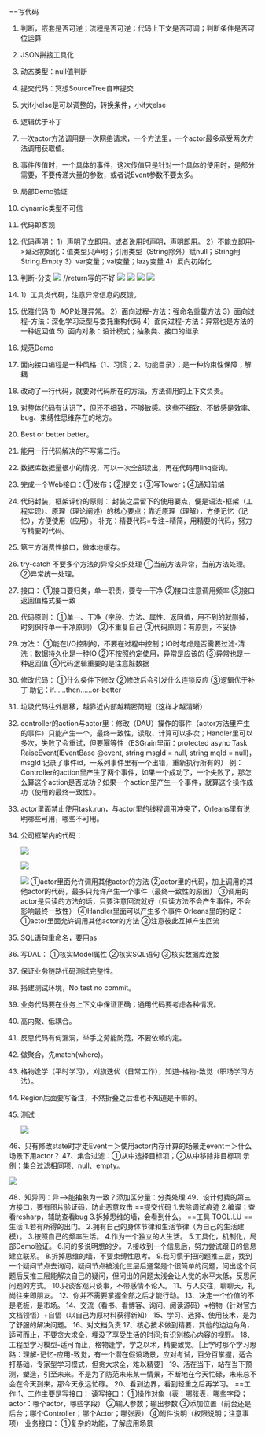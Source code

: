 ==写代码

1. 判断，嵌套是否可逆；流程是否可逆；代码上下文是否可调；判断条件是否可位运算
2. JSON拼接工具化
3. 动态类型：null值判断
4. 提交代码：冥想SourceTree自审提交
5. 大if小else是可以调整的，转换条件，小if大else
6. 逻辑优于补丁
7. 一次actor方法调用是一次网络请求，一个方法里，一个actor最多承受两次方法调用获取值。
8. 事件传值时，一个具体的事件，这次传值只是针对一个具体的使用时，是部分需要，不要传递大量的参数，或者说Event参数不要太多。
9. 局部Demo验证
10. dynamic类型不可信
11. 代码即客观
12. 代码声明：
    1）声明了立即用。或者说用时声明，声明即用。
    2）不能立即用->延迟初始化：值类型只声明；引用类型（String除外）赋null；String用String.Empty
    3）var变量；val变量；lazy变量
    4）反向初始化
13.  判断-分支
    ![](/_images/clipboard.png)
    //return写的不好
    ![](/_images/clipboard10192.png)
    ![](/_images/clipboard10193.png)
     ![](/_images/clipboard10194.png)
     ![](/_images/clipboard10195.png)
14.  1）工具类代码，注意异常信息的反馈。
15. 优雅代码
    1）AOP处理异常。
    2）面向过程-方法：强命名重载方法
    3）面向过程-方法：深化学习泛型与委托重构代码
    4）面向过程-方法：异常也是方法的一种返回值
    5）面向对象：设计模式；抽象类、接口的继承
16. 规范Demo
17. 面向接口编程是一种风格（1、习惯；2、功能目录）；是一种约束性保障；解耦
18. 改动了一行代码，就要对代码所在的方法，方法调用的上下文负责。
19. 对整体代码有认识了，但还不细致，不够敏感。这些不细致、不敏感是效率、bug、束缚性思维存在的地方。
20. Best or better better。
21. 能用一行代码解决的不写第二行。
22. 数据库数据量很小的情况，可以一次全部读出，再在代码用linq查询。
23. 完成一个Web接口：①发布；②提交；③写Tower；④通知前端
24. 代码封装，框架评价的原则： 封装之后留下的使用要点，便是语法-框架（工程实现）、原理（理论阐述）的核心要点；靠近原理（理解），方便记忆（记忆），方便使用（应用）。 补充：精要代码=专注+精简，用精要的代码，努力写精要的代码。
25. 第三方消费性接口，做本地缓存。
26. try-catch
    不要多个方法的异常交织处理
    ①当前方法异常，当前方法处理。
    ②异常统一处理。
27. 接口：
    ①接口要归类，单一职责，要专一干净
    ②接口注意调用频率
    ③接口返回值格式要一致
28. 代码原则：
    ①单一、干净（字段、方法、属性、返回值，用不到的就删掉，时刻保持单一干净原则） 
    ②不重复自己
    ③代码原则：有原则，不妥协
29. 方法：
    ①能在I/O控制的，不要在过程中控制；IO时考虑是否需要过滤-清洗；数据持久化是一种IO
②不按照约定使用，异常是应该的
③异常也是一种返回值
④代码逻辑重要的是注意脏数据
30. 修改代码：
    ①什么条件下修改
②修改后会引发什么连锁反应
③逻辑优于补丁
助记：if……then……or-better
31. 垃圾代码往外层移，越靠近内部越精密简短（这样才越清晰）
32. controller的action与actor里：修改（DAU）操作的事件（actor方法里产生的事件）只能产生一个，最终一致性，读取、计算可以多次；Handler里可以多次，失败了会重试，但要幂等性（ESGrain里面：protected async Task<bool> RaiseEvent(IEventBase<K> @event, string msgId = null, string mqId = null)，msgId 记录了事件id，一系列事件里有一个出错，重新执行所有的）
    例：Controller的action里产生了两个事件，如果一个成功了，一个失败了，那怎么算这个action是否成功？如果一个action里产生一个事件，就算这个操作成功（使用的最终一致性）。
33. actor里面禁止使用task.run，与actor里的线程调用冲突了，Orleans里有说明哪些可用，哪些不可用。
34. 公司框架内的代码：

    ![](/_images/clipboard10196.png)

    ![](/_images/clipboard10197.png)

    ![](/_images/clipboard10198.png)
   ①actor里面允许调用其他actor的方法
②actor里的代码，加上调用的其他actor的代码，最多只允许产生一个事件（最终一致性的原因）
③调用的actor是只读的方法的话，只要注意回流就好（只读方法不会产生事件，不会影响最终一致性）
④Handler里面可以产生多个事件
Orleans里的约定：
①actor里面允许调用其他actor的方法
②注意彼此互掉产生回流
35. SQL语句重命名，要用as
36. 写DAL：
    ①核实Model属性
②核实SQL语句
③核实数据库连接
37. 保证业务链路代码测试完整性。
38. 搭建测试环境，No test no commit。
39. 业务代码要在业务上下文中保证正确；通用代码要考虑各种情况。
40. 高内聚、低耦合。
41. 反思代码有何漏洞，举手之劳能防范，不要依赖约定。
42. 做聚合，先match(where)。
43. 格物逢学（平时学习），刈旗迭优（日常工作），知道-格物-致觉（职场学习方法）。
44. Region后面要写备注，不然折叠之后谁也不知道是干嘛的。
45. 测试

    ![](/_images/clipboard10199.png)

46、只有修改state时才走Event＝＞使用actor内存计算的场景走event＝＞什么场景下用actor？
47、集合过滤：①从中选择目标项；②从中移除非目标项
示例：集合过滤相同项、null、empty。

![](/_images/clipboard101910.png)

48、知异同：异-->能抽象为一致？添加区分量：分类处理
49、设计付费的第三方接口，要有图片验证码，防止恶意攻击
==提交代码
1.去除调试痕迹
2.编译；查看resharp，辅助查看bug
3.拆掉思维的墙，会看到什么。
==工具
TOOL.LU
==生活
1.若有所得的出门。
2.拥有自己的身体节律和生活节律（为自己的生活建模）。
3.按照自己的频率生活。
4.作为一个独立的人生活。
5.工具化，机制化，局部Demo验证。
6.问的多说明想的少。
7.接收到一个信息后，努力尝试跟旧的信息建立联系。
8.拆掉思维的墙，不要束缚性思考。
9.我习惯于把问题推三层，找到一个疑问节点去询问，疑问节点被浅化三层后通常是个很简单的问题，问出这个问题后反推三层能解决自己的疑问，但问出的问题太浅会让人觉的水平太低，反思问问题的方式。
10.只谈客观只谈事，不带感情不论人。
11、与人交往，聊聊天，礼尚往来即朋友。
12、你并不需要掌握全部之后才能行动。
13、决定一个价值的不是老板，是市场。
14、交流（看书、看博客、询问、阅读源码）+格物（针对官方文档领悟）+自悟（以自己为原材料获得新知）
15、学习、选择、使用技术，是为了舒服的解决问题。
16、对文档负责
17、核心技术做到精要，其他的边边角角，适可而止，不要贪大求全，埋没了享受生活的时间;有识别核心内容的视野。
18、工程型学习模型-适可而止，格物逢学，学之以术，精要致觉。［上学时那个学习思路：理解-记忆-应用-致觉，有一个潜在假设场景，应对考试，百分百掌握，适合打基础，专家型学习模式，但贪大求全，难以精要］
19、活在当下，站在当下预测，塑造，引至未来。不是为了防范未来某一情景，不断地在今天忙碌，未来总不会在今天到来，那今天永远忙碌。
20、看到边界，看到轻重之后再学习。
==工作
1、工作主要是写接口：
读写接口：
①操作对象（表：哪张表，哪些字段；actor：哪个actor，哪些字段）
②输入参数；输出参数
③添加位置（前台还是后台；哪个Controller；哪个Actor；哪张表）
④附件说明（权限说明；注意事项）
业务接口：
①复杂的功能，了解应用场景
                    
